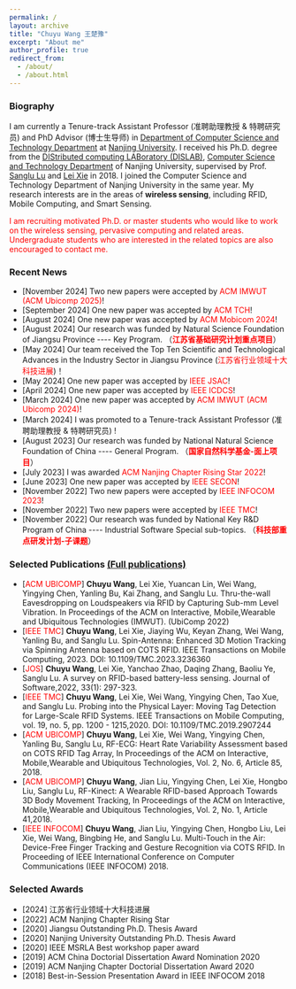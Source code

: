 ```yaml
---
permalink: /
layout: archive
title: "Chuyu Wang 王楚豫"
excerpt: "About me"
author_profile: true
redirect_from: 
  - /about/
  - /about.html
---
```


### Biography 

I am currently a Tenure-track Assistant Professor (准聘助理教授 & 特聘研究员) and PhD Advisor (博士生导师) in [Department of Computer Science and Technology Department](http://cs.nju.edu.cn/) at [Nanjing University](http://www.nju.edu.cn/). I  received his Ph.D. degree from the [DIStributed computing LABoratory (DISLAB)](http://dislab.nju.edu.cn/), [Computer Science and Technology Department](http://cs.nju.edu.cn/) of Nanjing University, supervised by Prof. [Sanglu Lu](http://cs.nju.edu.cn/58/1e/c2639a153630/page.htm) and [Lei Xie](http://cs.nju.edu.cn/lxie) in 2018. I joined the Computer Science and Technology Department of Nanjing University in the same year. My research interests are in the areas of **wireless sensing**, including RFID, Mobile Computing, and Smart Sensing.

<font color="red">I am recruiting motivated Ph.D. or master students who would like to work on the wireless sensing, pervasive computing and related areas. Undergraduate students who are interested in the related topics are also encouraged to contact me. </font>

### Recent News

- [November 2024] Two new papers were accepted by <font color="red">ACM IMWUT (ACM Ubicomp 2025)</font>!
- [September 2024] One new paper was accepted by <font color="red">ACM TCH</font>!
- [August 2024] One new paper was accepted by <font color="red">ACM Mobicom 2024</font>!
- [August 2024] Our research was funded by Natural Science Foundation of Jiangsu Province ---- Key Program. （<font color="red"><b>江苏省基础研究计划重点项目</b></font>）
- [May 2024] Our team received the Top Ten Scientific and Technological Advances in the Industry Sector in Jiangsu Province (<font color="red">江苏省行业领域十大科技进展</font>)！
- [May 2024] One new paper was accepted by <font color="red">IEEE JSAC</font>!
- [April 2024] One new paper was accepted by <font color="red">IEEE ICDCS</font>!
- [March 2024] One new paper was accepted by <font color="red">ACM IMWUT (ACM Ubicomp 2024)</font>!
- [March 2024] I was promoted to a Tenure-track Assistant Professor (准聘助理教授 & 特聘研究员) !
- [August 2023] Our research was funded by National Natural Science Foundation of China ---- General Program. （<font color="red"><b>国家自然科学基金-面上项目</b></font>）
- [July 2023] I was awarded  <font color="red">ACM Nanjing Chapter Rising Star 2022</font>! 
- [June 2023] One new paper was accepted by <font color="red">IEEE SECON</font>!
- [November 2022] Two new papers were accepted by <font color="red">IEEE INFOCOM 2023</font>!
- [November 2022] Two new papers were accepted by <font color="red">IEEE TMC</font>!
- [November 2022] Our research was funded by National Key R&D Program of China ---- Industrial Software Special sub-topics. （<font color="red"><b>科技部重点研发计划-子课题</b></font>）



### Selected Publications    [(Full publications)](https://chuyunju.github.io/publications/)

- [<font color="red">ACM UBICOMP</font>] **Chuyu Wang**, Lei Xie, Yuancan Lin, Wei Wang, Yingying Chen, Yanling Bu, Kai Zhang, and Sanglu Lu. Thru-the-wall Eavesdropping on Loudspeakers via RFID by Capturing Sub-mm Level Vibration. In Proceedings of the ACM on Interactive, Mobile,Wearable and Ubiquitous Technologies (IMWUT). (UbiComp 2022)
- [<font color="red">IEEE TMC</font>] **Chuyu Wang**,  Lei Xie, Jiaying Wu, Keyan Zhang, Wei Wang, Yanling Bu, and Sanglu Lu. Spin-Antenna: Enhanced 3D Motion Tracking via Spinning Antenna based on COTS RFID. IEEE Transactions on Mobile Computing, 2023. DOI: 10.1109/TMC.2023.3236360
- [<font color="red">JOS</font>] **Chuyu Wang**, Lei Xie, Yanchao Zhao, Daqing Zhang, Baoliu Ye, Sanglu Lu. A survey on RFID-based battery-less sensing. Journal of Software,2022, 33(1): 297-323.
- [<font color="red">IEEE TMC</font>] **Chuyu Wang**, Lei Xie, Wei Wang, Yingying Chen, Tao Xue, and Sanglu Lu. Probing into the Physical Layer: Moving Tag Detection for Large-Scale RFID Systems. IEEE Transactions on Mobile Computing, vol. 19, no. 5, pp. 1200 - 1215,2020. DOI: 10.1109/TMC.2019.2907244 
- [<font color="red">ACM UBICOMP</font>] **Chuyu Wang**, Lei Xie, Wei Wang, Yingying Chen, Yanling Bu, Sanglu Lu, RF-ECG: Heart Rate Variability Assessment based on COTS RFID Tag Array, In Proceedings of the ACM on Interactive, Mobile,Wearable and Ubiquitous Technologies, Vol. 2, No. 6, Article 85, 2018.
- [<font color="red">ACM UBICOMP</font>] **Chuyu Wang**, Jian Liu, Yingying Chen, Lei Xie, Hongbo Liu, Sanglu Lu, RF-Kinect: A Wearable RFID-based Approach Towards 3D Body Movement Tracking, In Proceedings of the ACM on Interactive, Mobile,Wearable and Ubiquitous Technologies, Vol. 2, No. 1, Article 41,2018. 
- [<font color="red">IEEE INFOCOM</font>] **Chuyu Wang**, Jian Liu, Yingying Chen, Hongbo Liu, Lei Xie, Wei Wang, Bingbing He, and Sanglu Lu. Multi-Touch in the Air: Device-Free Finger Tracking and Gesture Recognition via COTS RFID. In Proceeding of IEEE International Conference on Computer Communications (IEEE INFOCOM) 2018.

### Selected Awards 

* [2024] 江苏省行业领域十大科技进展
* [2022] ACM Nanjing Chapter Rising Star
* [2020] Jiangsu Outstanding Ph.D. Thesis Award
* [2020] Nanjing University Outstanding Ph.D. Thesis Award
* [2020] IEEE MSRLA Best workshop paper award
* [2019] ACM China Doctorial Dissertation Award Nomination 2020
* [2019] ACM Nanjing Chapter Doctorial Dissertation Award 2020
* [2018] Best-in-Session Presentation Award in IEEE INFOCOM 2018